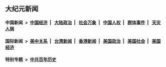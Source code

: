 ## 大纪元新闻

#### 中国新闻 &nbsp;>&nbsp; [中国经济](indexes/ncid283/README.md?06131645) &nbsp;| &nbsp; [大陆政治](indexes/ncid277/README.md?06131645) &nbsp;| &nbsp; [社会万象](indexes/ncid282/README.md?06131645) &nbsp;| &nbsp; [中国人权](indexes/ncid278/README.md?06131645) &nbsp;| &nbsp; [群体事件](indexes/ncid279/README.md?06131645) &nbsp;| &nbsp; [天灾人祸](indexes/ncid280/README.md?06131645)

#### 国际新闻 &nbsp;>&nbsp; [美中关系](indexes/nf1412576/README.md?06131645) &nbsp;| &nbsp; [台湾新闻](indexes/ncid1349361/README.md?06131645) &nbsp;| &nbsp; [香港新闻](indexes/ncid1349362/README.md?06131645) &nbsp;| &nbsp; [美国政治](indexes/ncid1078159/README.md?06131645) &nbsp;| &nbsp; [美国社会](indexes/ncid1078160/README.md?06131645) &nbsp;| &nbsp; [美国经济](indexes/ncid1078158/README.md?06131645)

#### 特别专题 &nbsp;>&nbsp; [中共百年历史](https://github.com/easy2view/epoch-special/blob/master/README.md?06131645)  
